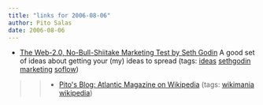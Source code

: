 ```yaml
---
title: "links for 2006-08-06"
author: Pito Salas
date: 2006-08-06
---
```




  * [The Web-2.0, No-Bull-Shiitake Marketing Test by Seth Godin](<http://feeds.feedburner.com/~r/guykawasaki/Gypm/~3/9337497/the_web_20_no_b.html>) A good set of ideas about getting your (my) ideas to spread (tags: [ideas](<http://del.icio.us/pitosalas/ideas>) [sethgodin](<http://del.icio.us/pitosalas/sethgodin>) [marketing](<http://del.icio.us/pitosalas/marketing>) [soflow](<http://del.icio.us/pitosalas/soflow>))
>>   * [Pito's Blog: Atlantic Magazine on
Wikipedia](</weblogs/archives/001280.php>) (tags:
[wikimania](<http://del.icio.us/pitosalas/wikimania>)
[wikipedia](<http://del.icio.us/pitosalas/wikipedia>))

>>


